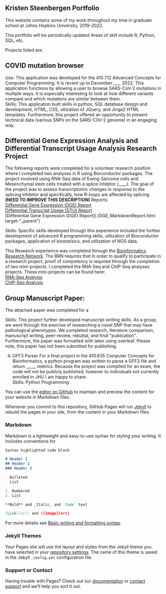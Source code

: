 ## Kristen Steenbergen Portfolio

This website contains some of my work throughout my time in graduate school at Johns Hopkins University, 2019-2022.

This portfolio will be periodically updated
Areas of skill include R, Python, SQL, etc.

Projects listed are:

## COVID mutation browser
Use:  This application was developed for the 410.712 Advanced Concepts for Computer Programming.  It is recent up to December ___, 2022. 
This application functions by allowing a user to browse SARS-CoV-2 mutations in multiple ways.  It is especially interesting to look at how different variants compare and which mutations are similar between them.  
Skills:  This application built skills in python, SQL database design and development, HTML, CSS, utlization of JQuery, and Jinga2 HTML templates.  Furthermore, this project offered an opportunity to present technical data (various SNPs on the SARS-C0V-2 genome) in an engaging way.

## Differential Gene Expression Analysis and Differential Transcript Usage Analysis Research Project
The following reports were completed for a volunteer research position where I completed two analyses in R using Bioconductor packages.  The project involved using RNA-Seq data of Ewing Sarcoma cells and Mesenchymal stem cells treated with a splice inhibitor (____).  The goal of the project was to assess transcriptomic changes in response to the splicing inhibitor and specifically, how R-loops are affected by splicing **(NEED TO IMPROVE THIS DESCRIPTION)**
Reports:  
<a href="./DGE_MarkdownReport.html" target="_blank">Differential Gene Expression (DGE) Report</a>   
<a href="./DTU_MarkdownReport.html" target="_parent">Differential Transcript Usage (DTU) Report</a>  
[Differential Gene Expression (DGE) Report](./DGE_MarkdownReport.html target-"_parent")  


Skills:  Specific skills developed through this experience included the further development of advanced R programming skills, utilization of Bioconductor packages, application of biostatisics, and utilization of NGS data.  

This Research experience was completed through the [Bioinformatics Research Network](https://www.bio-net.dev).  The BRN requires that in order to qualify to participate in a research project,  proof of competency is required through the completion of two mini-projects.  I completed the RNA-Seq and ChIP-Seq analyses projects.  These mini-projects can be found here:  
<a href="https://rpubs.com/KSteenbergen/738407/" target="_self">RNA-Seq Analysis</a>   
<a href="https://rpubs.com/KSteenbergen/743415/" target="_self">ChIP-Seq Analysis</a>
  

## Group Manuscript Paper:
The attached paper was completed for a 

Skills:  This project further developed manuscript writing skills.  As a group, we went through the exercise of researching a novel SNP that may have pathological phenotypes.  We completed research, literature comparison, manuscript writing, peer-review, rebuttal, and final "publication".  Furthermore, the paper was formatted with latex using overleaf.  Please note, this paper has not been submitted for publishing.

4) GFF3 Parser
For a final project in the 410.635 Computer Concepts for Bioinformatics, a python program was written to parse a GFF3 file and return _____ metrics.  Because the project was complted for an exam, the code will not be publicly published, however to individuals not currently enrolled in JHU I am happy to share.  
Skills: Python Programming.  

You can use the [editor on GitHub](https://github.com/KSteenbergen/KSteenbergen.github.io/edit/main/README.md) to maintain and preview the content for your website in Markdown files.

Whenever you commit to this repository, GitHub Pages will run [Jekyll](https://jekyllrb.com/) to rebuild the pages in your site, from the content in your Markdown files.

### Markdown

Markdown is a lightweight and easy-to-use syntax for styling your writing. It includes conventions for

```markdown
Syntax highlighted code block

# Header 1
## Header 2
### Header 3

- Bulleted
- List

1. Numbered
2. List

**Bold** and _Italic_ and `Code` text

[Link](url) and ![Image](src)
```

For more details see [Basic writing and formatting syntax](https://docs.github.com/en/github/writing-on-github/getting-started-with-writing-and-formatting-on-github/basic-writing-and-formatting-syntax).

### Jekyll Themes

Your Pages site will use the layout and styles from the Jekyll theme you have selected in your [repository settings](https://github.com/KSteenbergen/KSteenbergen.github.io/settings/pages). The name of this theme is saved in the Jekyll `_config.yml` configuration file.

### Support or Contact

Having trouble with Pages? Check out our [documentation](https://docs.github.com/categories/github-pages-basics/) or [contact support](https://support.github.com/contact) and we’ll help you sort it out.
